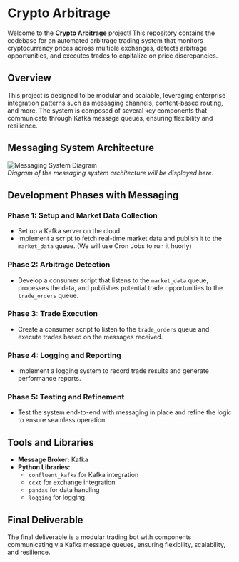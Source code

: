 # Crypto Arbitrage

Welcome to the **Crypto Arbitrage** project! This repository contains the codebase for an automated arbitrage trading system that monitors cryptocurrency prices across multiple exchanges, detects arbitrage opportunities, and executes trades to capitalize on price discrepancies.

## Overview

This project is designed to be modular and scalable, leveraging enterprise integration patterns such as messaging channels, content-based routing, and more. The system is composed of several key components that communicate through Kafka message queues, ensuring flexibility and resilience.

## Messaging System Architecture

![Messaging System Diagram](path_to_diagram.png)  
*Diagram of the messaging system architecture will be displayed here.*

## Development Phases with Messaging

### Phase 1: Setup and Market Data Collection

- Set up a Kafka server on the cloud.
- Implement a script to fetch real-time market data and publish it to the `market_data` queue. (We will use Cron Jobs to run it huorly)

### Phase 2: Arbitrage Detection

- Develop a consumer script that listens to the `market_data` queue, processes the data, and publishes potential trade opportunities to the `trade_orders` queue.

### Phase 3: Trade Execution

- Create a consumer script to listen to the `trade_orders` queue and execute trades based on the messages received.

### Phase 4: Logging and Reporting

- Implement a logging system to record trade results and generate performance reports.

### Phase 5: Testing and Refinement

- Test the system end-to-end with messaging in place and refine the logic to ensure seamless operation.

## Tools and Libraries

- **Message Broker:** Kafka
- **Python Libraries:**
  - `confluent_kafka` for Kafka integration
  - `ccxt` for exchange integration
  - `pandas` for data handling
  - `logging` for logging

## Final Deliverable

The final deliverable is a modular trading bot with components communicating via Kafka message queues, ensuring flexibility, scalability, and resilience.
